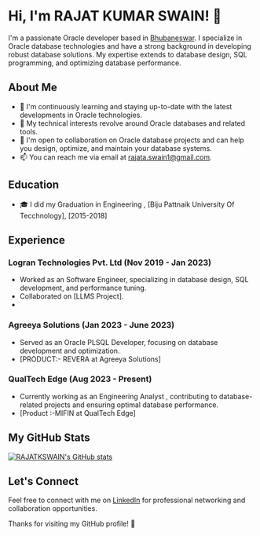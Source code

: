 # Hi, I'm RAJAT KUMAR SWAIN! 👋

I'm a passionate Oracle developer based in [Bhubaneswar](Bhubaneswar). I specialize in Oracle database technologies and have a strong background in developing robust database solutions. My expertise extends to database design, SQL programming, and optimizing database performance.

## About Me

- 🌱 I'm continuously learning and staying up-to-date with the latest developments in Oracle technologies.
- 🔧 My technical interests revolve around Oracle databases and related tools.
- 🤝 I'm open to collaboration on Oracle database projects and can help you design, optimize, and maintain your database systems.
- 📫 You can reach me via email at [rajata.swain1@gmail.com](mailto:rajata.swain1@gmail.com).

## Education

- 🎓 I did my Graduation in Engineering , [Biju Pattnaik University Of Tecchnology], [2015-2018]

## Experience

### Logran Technologies Pvt. Ltd (Nov 2019 - Jan 2023)

- Worked as an Software Engineer, specializing in database design, SQL development, and performance tuning.
- Collaborated on [LLMS Project].
- 

### Agreeya Solutions (Jan 2023 - June 2023)

- Served as an Oracle PLSQL Developer, focusing on database development and optimization.
- [PRODUCT:- REVERA at Agreeya Solutions]

### QualTech Edge (Aug 2023 - Present)

- Currently working as an Engineering Analyst , contributing to database-related projects and ensuring optimal database performance.
- [Product :-MIFIN  at QualTech Edge]

## My GitHub Stats

[![RAJATKSWAIN's GitHub stats](https://github-readme-stats.vercel.app/api?username=RAJATKSWAIN&show_icons=true&theme=dark)](https://github.com/RAJATKSWAIN)

## Let's Connect

Feel free to connect with me on [LinkedIn](https://www.linkedin.com/in/rajat-kumar-swain-808b84259/) for professional networking and collaboration opportunities.

Thanks for visiting my GitHub profile! 🚀


<!---
RAJATKSWAIN/RAJATKSWAIN is a ✨ special ✨ repository because its `README.md` (this file) appears on your GitHub profile.
You can click the Preview link to take a look at your changes.
--->
